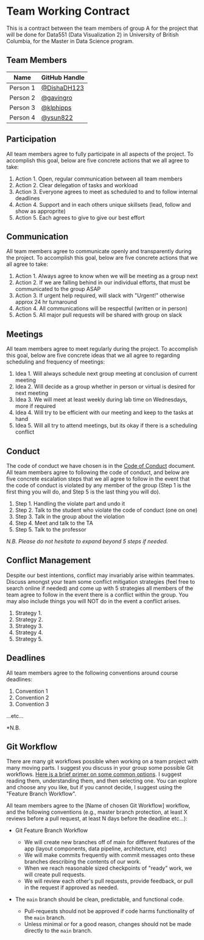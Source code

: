 # Team Working Contract

This is a contract between the team members of group A for the project that will be done for Data551 (Data Visualization 2) in University of British Columbia, for the Master in Data Science program.

## Team Members

| Name     | GitHub Handle                          |
|----------|----------------------------------------|
| Person 1 | [@DishaDH123](https://github.com/DishaDH123) |
| Person 2 | [@gavingro](https://github.com/gavingro) |
| Person 3 | [@klphipps](https://github.com/klphipps) |
| Person 4 | [@ysun822](https://github.com/ysun822) |

## Participation

All team members agree to fully participate in all aspects of the project.
To accomplish this goal, below are five concrete actions that we all agree to take:

1. Action 1. Open, regular communication between all team members 
2. Action 2. Clear delegation of tasks and workload
3. Action 3. Everyone agrees to meet as scheduled to and to follow internal deadlines
4. Action 4. Support and in each others unique skillsets (lead, follow and show as approprite)
5. Action 5. Each agrees to give to give our best effort

## Communication

All team members agree to communicate openly and transparently during the project.
To accomplish this goal, below are five concrete actions that we all agree to take:

1. Action 1. Always agree to know when we will be meeting as a group next
2. Action 2. If we are falling behind in our individual efforts, that must be communicated to the group ASAP
3. Action 3. If urgent help required, will slack with "Urgent!" otherwise approx 24 hr turnaround
4. Action 4. All communications will be respectful (written or in person)
5. Action 5. All major pull requests will be shared with group on slack

## Meetings

All team members agree to meet regularly during the project.
To accomplish this goal, below are five concrete ideas that we all agree to regarding scheduling and frequency of meetings:

1. Idea 1. Will always schedule next group meeting at conclusion of current meeting
2. Idea 2. Will decide as a group whether in person or virtual is desired for next meeting
3. Idea 3. We will meet at least weekly during lab time on Wednesdays, more if required
4. Idea 4. Will try to be efficient with our meeting and keep to the tasks at hand
5. Idea 5. Will all try to attend meetings, but its okay if there is a scheduling conflict

## Conduct

The code of conduct we have chosen is in the [Code of Conduct](./CODE_OF_CONDUCT.md) document.
All team members agree to following the code of conduct, and below are five concrete escalation steps that we all agree to follow in the event that the code of conduct is violated by any member of the group (Step 1 is the first thing you will do, and Step 5 is the last thing you will do).

1. Step 1. Handling the violate part and undo it 
2. Step 2. Talk to the student who violate the code of conduct (one on one)
3. Step 3. Talk in the group about the violation
4. Step 4. Meet and talk to the TA
5. Step 5. Talk to the professor

*N.B. Please do not hesitate to expand beyond 5 steps if needed.*

## Conflict Management

Despite our best intentions, conflict may invariably arise within teammates.
Discuss amongst your team some conflict mitigation strategies (feel free to search online if needed) and come up with 5 strategies all members of the team agree to follow in the event there is a conflict within the group.
You may also include things you will NOT do in the event a conflict arises.

1. Strategy 1. 
2. Strategy 2.
3. Strategy 3.
4. Strategy 4.
5. Strategy 5.

## Deadlines

All team members agree to the following conventions around course deadlines:

1. Convention 1
2. Convention 2
3. Convention 3

...etc...

*N.B. 

## Git Workflow

There are many git workflows possible when working on a team project with many moving parts.
I suggest you discuss in your group some possible Git workflows.
[Here is a brief primer on some common options](https://www.atlassian.com/git/tutorials/comparing-workflows).
I suggest reading them, understanding them, and then selecting one.
You can explore and choose any you like, but if you cannot decide, I suggest using the "Feature Branch Workflow".


All team members agree to the [Name of chosen Git Workflow] workflow, and the following conventions (e.g., master branch protection, at least X reviews before a pull request, at least N days before the deadline etc...):

* Git Feature Branch Workflow
    * We will create new branches off of main for different features of the app (layout components, data pipeline, architecture, etc)
    * We will make commits frequently with commit messages onto these branches describing the contents of our work.
    * When we reach reasonable sized checkpoints of "ready" work, we will create pull requests.
    * We will review each other's pull requests, provide feedback, or pull in the request if approved as needed.

* The `main` branch should be clean, predictable, and functional code. 
    * Pull-requests should not be approved if code harms functionality of the `main` branch.
    * Unless minimal or for a good reason, changes should not be made directly to the `main` branch.
